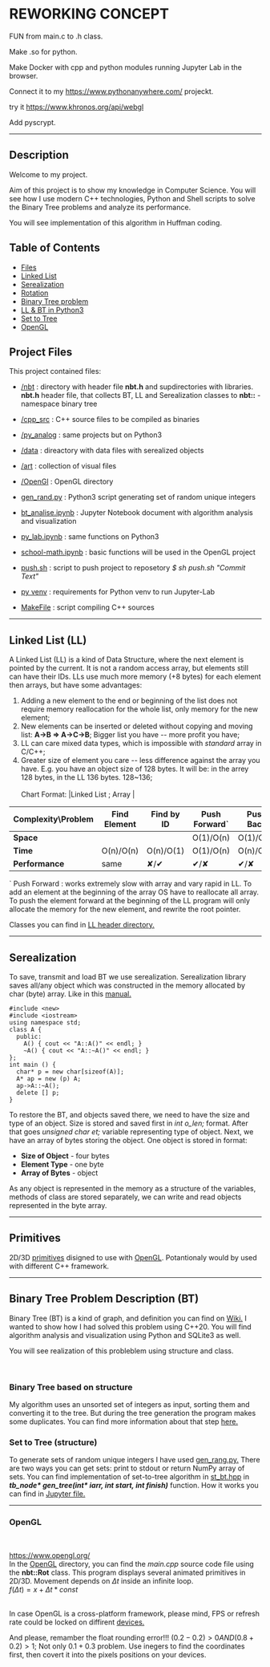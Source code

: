 

# REWORKING CONCEPT

FUN from main.c to .h class.

Make .so for python.

Make Docker with cpp and python modules running Jupyter Lab in the browser.

Connect it to my https://www.pythonanywhere.com/ projeckt.

try it https://www.khronos.org/api/webgl

Add pyscrypt.

---
## Description

Welcome to my project.

Aim of this project is to show my knowledge in Computer Science. You will see how I use modern C++ technologies,
Python and Shell scripts to solve the Binary Tree problems and analyze its performance.

You will see implementation of this algorithm in Huffman coding.

## Table of Contents
* [Files](#project-files)
* [Linked List](#linked-list-(LL))
* [Serealization](#serealization)
* [Rotation](#primitives)
* [Binary Tree problem](#binary-tree-problem-description-(bt))
* [LL & BT in Python3](py_analog)
* [Set to Tree](#set-to-tree)
* [OpenGL](#openGL)

## Project Files
This project contained files:

* [/nbt](nbt) : directory with header file <b>nbt.h</b> and supdirectories with libraries.
<b>nbt.h</b> header file, that collects BT, LL and Serealization classes to <b>nbt::</b> - namespace binary tree

* [/cpp_src](cpp_src) : C++ source files to be compiled as binaries

* [/py_analog](py_analog) : same projects but on Python3

* [/data](data) : direactory with data files with serealized objects

* [/art](art) : collection of visual files

* [/OpenGl](openGL) : OpenGL directory

* [gen_rand.py](py_analog/gen_rand.py) : Python3 script generating set of random unique integers

* [bt_analise.ipynb](bt_analise.ipynb) : Jupyter Notebook document with algorithm analysis and visualization

* [py_lab.ipynb](py_lab.ipynb) : same functions on Python3

* [school-math.ipynb](school-math.ipynb) : basic functions will be used in the OpenGL project

* [push.sh](push.sh) : script to push project to reposetory <i>$ sh push.sh "Commit Text"</i>

* [py venv](requirements.txt) : requirements for Python venv to run Jupyter-Lab

* [MakeFile](Makefile) : script compiling C++ sources

---
## Linked List (LL)

A Linked List (LL) is a kind of Data Structure, where the next element is pointed by the current. It is not a random access array, but elements still can have their IDs. LLs use much more memory
 (+8 bytes) for each element then arrays, but have some advantages:
 1. Adding a new element to the end or beginning of the list does not require memory reallocation for the whole list, only memory for the new element;
 2. New elements can be inserted or deleted without copying and moving list: <b>A->B => A->C->B</b>; Bigger list you have -- more profit you have;
 3. LL can care mixed data types, which is impossible with <i>standard</i> array in C/C++;
 4. Greater size of element you care -- less difference against the array you have. E.g. you have an object size of 128 bytes. It will be: in the arrey 128 bytes, in the LL 136 bytes. 128~136;
<br><br>
Chart Format: |Linked List ; Array | 

Complexity\Problem |Find Element|Find by ID|Push Forward`|Push Back|Insert   |Replace  |Delete|
-------------------|------------|----------|-------------|---------|---------|---------|------|
<b> Space </b>     |            |          |O(1)/O(n)    |O(1)/O(n)|O(1)/O(n)|O(1)/O(1)|RanD  |
<b> Time </b>      | O(n)/O(n)  |O(n)/O(1) |O(1)/O(n)    |O(n)/O(n)|O(n)/O(n)|O(n)/O(1)|RanD  |
<b> Performance</b>| same       |✘/✔       |✔/✘          |✔/✘      |✔/✘      |✘/✔      |RanD  |

` Push Forward : works extremely slow with array and vary rapid in LL. To add an element at the beginning of the array OS have to reallocate all array. To push the element forward at the beginning of the LL program will only allocate the memory for the new element, and rewrite the root pointer.

Classes you can find in [LL header directory.](nbt/ll_head)

---
## Serealization

To save, transmit and load BT we use serealization. Serealization library saves all/any object which was constructed in the memory allocated by char (byte) array. Like in this [manual.](https://www.ibm.com/docs/en/i/7.3?topic=only-destructors-c)

```
#include <new>
#include <iostream>
using namespace std;
class A {
  public:
    A() { cout << "A::A()" << endl; }
    ~A() { cout << "A::~A()" << endl; }
};
int main () {
  char* p = new char[sizeof(A)];
  A* ap = new (p) A;
  ap->A::~A();
  delete [] p;
}
```
To restore the BT, and objects saved there, we need to have the size and type of an object. Size is stored and saved first in <i>int o_len;</i> format. After that goes <i>unsigned char et;</i> variable representing type of object. Next, we have an array of bytes storing the object. One object is stored in format:<br>
* <b>Size of Object</b> - four bytes
* <b>Element Type</b> - one byte
* <b>Array of Bytes</b> - object

As any object is represented in the memory as a structure of the variables, methods of class are stored separately, we can write and read objects represented in the byte array.

---
## Primitives

2D/3D [primitives](nbt/prim_head/) disigned to use with [OpenGL](openGL/). Potantionaly would by used with different C++ framework. 

---
## Binary Tree Problem Description (BT)

Binary Tree (BT) is a kind of graph, and definition you can find on [Wiki.](https://en.wikipedia.org/wiki/Binary_tree#Definitions)
I wanted to show how I had solved this problem using C++20. You will find algorithm analysis and visualization using Python and SQLite3 as well.

You will see realization of this probleblem using structure and class.

<br>

### Binary Tree based on structure
My algorithm uses an unsorted set of integers as input, sorting them and converting it to the tree. But during the tree generation
the program makes some duplicates. You can find more information about that step [here.](#set-to-tree-(structure))

### Set to Tree (structure)

To generate sets of random unique integers I have used [gen_rang.py.](py_analog/gen_rand.py) There are two ways you can get sets: print to stdout or return NumPy array of sets. You can find implementation of set-to-tree algorithm in [st_bt.hpp](nbt/tree_head/st_bt.hpp) in <i><b>tb_node* gen_tree(int* iarr, int start, int finish)</b></i> function. How it works you can find in [Jupyter file.](bt_analise.ipynb)

---
### OpenGL
<br>

https://www.opengl.org/
<br>
In the [OpenGL](/openGL) directory, you can find the <i>main.cpp</i> source code file using the <b>nbt::Rot</b> class. This program displays several animated primitives in 2D/3D. Movement depends on $Δt$ inside an infinite loop.<br>
$f(Δt)= x + Δt*const$<br><br>

In case OpenGL is a cross-platform framework, please mind, FPS or refresh rate could be locked on diffirent [devices.](https://support.apple.com/en-us/HT210742)

And please, remamber the float rounding error!!! $(0.2-0.2)>0 AND (0.8+0.2)>1$; Not only $0.1+0.3$ problem. Use inegers to find the coordinates first, then covert it into the pixels positions on your devices.

